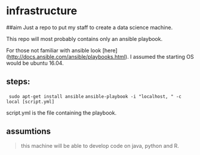 # infrastructure
##aim
Just a repo to put my staff to create a data science machine.

This repo will most probably contains only an ansible playbook.

For those not familiar with ansible look [here] (http://docs.ansible.com/ansible/playbooks.html).
I assumed the starting OS would be ubuntu 16.04.

## steps:
` sudo apt-get install ansible`
`ansible-playbook -i "localhost, " -c local [script.yml]`

script.yml is the file containing the playbook.

## assumtions
> this machine will be able to develop code on java, python and R.





